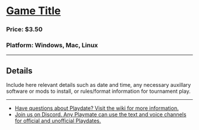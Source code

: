 # [Game Title](https://store.link)

### Price: $3.50
### Platform: Windows, Mac, Linux

*****

## Details

Include here relevant details such as date and time, any necessary auxillary software or mods to install, or rules/format information for tournament play.

*****

- [Have questions about Playdate? Visit the wiki for more information.](http://www.reddit.com/r/Playdate/wiki/index)
- [Join us on Discord. Any Playmate can use the text and voice channels for official and unofficial Playdates.](https://discordapp.com/invite/Pqyp543/)
